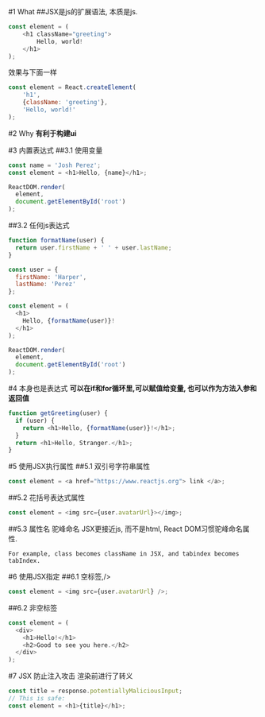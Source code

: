 #1 What
##JSX是js的扩展语法, 本质是js.

```js
const element = (
    <h1 className="greeting">
        Hello, world!
    </h1>
);
```
效果与下面一样
```js
const element = React.createElement(
    'h1',
    {className: 'greeting'},
    'Hello, world!'
);
```
#2 Why
**有利于构建ui**

#3 内置表达式
##3.1 使用变量
```js
const name = 'Josh Perez';
const element = <h1>Hello, {name}</h1>;

ReactDOM.render(
  element,
  document.getElementById('root')
);
```
##3.2 任何js表达式
```js
function formatName(user) {
  return user.firstName + ' ' + user.lastName;
}

const user = {
  firstName: 'Harper',
  lastName: 'Perez'
};

const element = (
  <h1>
    Hello, {formatName(user)}!
  </h1>
);

ReactDOM.render(
  element,
  document.getElementById('root')
);
```
#4 本身也是表达式
**可以在if和for循环里,可以赋值给变量, 也可以作为方法入参和返回值**
```js
function getGreeting(user) {
  if (user) {
    return <h1>Hello, {formatName(user)}!</h1>;
  }
  return <h1>Hello, Stranger.</h1>;
}
```
#5 使用JSX执行属性
##5.1 双引号字符串属性
```js
const element = <a href="https://www.reactjs.org"> link </a>;
```
##5.2 花括号表达式属性
```js
const element = <img src={user.avatarUrl}></img>;
```
##5.3 属性名 驼峰命名
JSX更接近js, 而不是html, React DOM习惯驼峰命名属性.
```text
For example, class becomes className in JSX, and tabindex becomes tabIndex.
```
#6 使用JSX指定
##6.1 空标签,/>
```js
const element = <img src={user.avatarUrl} />;
```
##6.2 非空标签
```js
const element = (
  <div>
    <h1>Hello!</h1>
    <h2>Good to see you here.</h2>
  </div>
);
```
#7 JSX 防止注入攻击
渲染前进行了转义
```js
const title = response.potentiallyMaliciousInput;
// This is safe:
const element = <h1>{title}</h1>;
```
